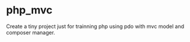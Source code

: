 # php_mvc
Create a tiny project just for trainning php using pdo with mvc model and composer manager.
